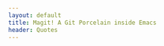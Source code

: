 ```yaml
---
layout: default
title: Magit! A Git Porcelain inside Emacs
header: Quotes
---
```


<script type="text/javascript" src="/quotes/quotes.js"></script>
<script type="text/javascript">window.onload = list_quotes;</script>
<section id="quotes"></section>

